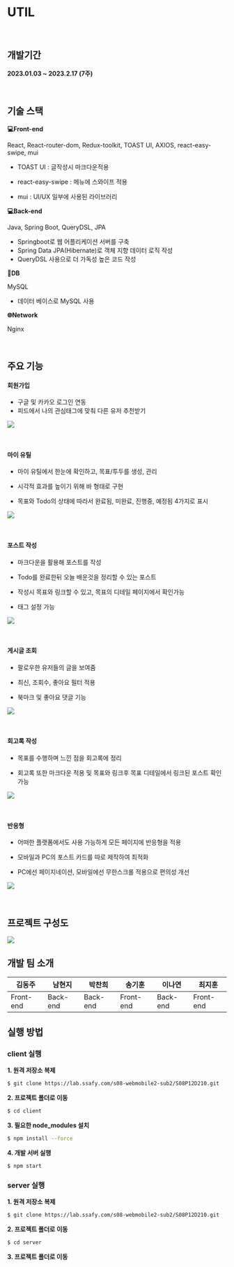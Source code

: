 # UTIL

<br>

## 개발기간

**2023.01.03 ~ 2023.2.17 (7주)**

<br>

## 기술 스택


**💻Front-end**

React, React-router-dom, Redux-toolkit, TOAST UI, AXIOS, react-easy-swipe, mui

- TOAST UI : 글작성시 마크다운적용

- react-easy-swipe : 메뉴에 스와이프 적용

- mui : UI/UX 일부에 사용된 라이브러리

**💻Back-end**

Java, Spring Boot, QueryDSL, JPA

- Springboot로 웹 어플리케이션 서버를 구축
- Spring Data JPA(Hibernate)로 객체 지향 데이터 로직 작성
- QueryDSL 사용으로 더 가독성 높은 코드 작성

**💾DB**

MySQL

- 데이터 베이스로 MySQL 사용

**🌐Network**

Nginx

<br>


## 주요 기능


#### 회원가입

- 구글 및 카카오 로그인 연동
- 피드에서 나의 관심태그에 맞춰 다른 유저 추천받기

<img src=https://user-images.githubusercontent.com/108286046/219239768-5d28c9d2-1dfe-4861-a8e4-5870f15e4046.gif></img>

<br>

#### 마이 유틸

- 마이 유틸에서 한눈에 확인하고, 목표/투두를 생성, 관리

- 시각적 효과를 높이기 위해 바 형태로 구현

- 목표와 Todo의 상태에 따라서 완료됨, 미완료, 진행중, 예정됨 4가지로 표시

<img src=https://user-images.githubusercontent.com/108286046/219240978-71e4abaa-2942-4370-ac19-845c998656f7.gif></img>

<br>

#### 포스트 작성

- 마크다운을 활용해 포스트를 작성

- Todo를 완료한뒤 오늘 배운것을 정리할 수 있는 포스트

- 작성시 목표와 링크할 수 있고, 목표의 디테일 페이지에서 확인가능

- 태그 설정 가능

<img src=https://user-images.githubusercontent.com/108286046/219243269-76173488-03af-42ee-aec9-c70c11e7ff36.gif></img>

<br>

#### 게시글 조회

- 팔로우한 유저들의 글을 보여줌

- 최신, 조회수, 좋아요 필터 적용

- 북마크 및 좋아요 댓글 기능

<img src=https://user-images.githubusercontent.com/108286046/219261393-121ec489-972e-41fc-9e49-2b11fb479111.gif></img>

<br>

#### 회고록 작성

- 목표를 수행하며 느낀 점을 회고록에 정리

- 회고록 또한 마크다운 적용 및 목표와 링크후 목표 디테일에서 링크된 포스트 확인 가능

<img src=https://user-images.githubusercontent.com/108286046/219248066-123d5ecd-62c2-4d14-9576-d5884e1b2569.gif></img>

<br>

#### 반응형

- 어떠한 플랫폼에서도 사용 가능하게 모든 페이지에 반응형을 적용

- 모바일과 PC의 포스트 카드를 따로 제작하여 최적화

- PC에선 페이지네이션, 모바일에선 무한스크롤 적용으로 편의성 개선

<img src=https://user-images.githubusercontent.com/108286046/219246995-b600c98e-fd96-4e30-ae5d-bb92c0dee7b0.gif></img>

<br>

## 프로젝트 구성도


<img src=https://user-images.githubusercontent.com/105181946/212804119-6a8317e9-a691-4775-8998-67db73946036.png></ing>

## 개발 팀 소개


| 김동주       | 남현지      | 박찬희      | 송기훈       | 이나연      | 최지훈       |
| --------- | -------- | -------- | --------- | -------- | --------- |
| Front-end | Back-end | Back-end | Front-end | Back-end | Front-end |

## 실행 방법


### **client 실행**

**1. 원격 저장소 복제**

```bash
$ git clone https://lab.ssafy.com/s08-webmobile2-sub2/S08P12D210.git
```

**2. 프로젝트 폴더로 이동**

```bash
$ cd client
```

**3. 필요한 node_modules 설치**

```bash
$ npm install --force
```

**4. 개발 서버 실행**

```bash
$ npm start
```

### **server 실행**

**1. 원격 저장소 복제**

```bash
$ git clone https://lab.ssafy.com/s08-webmobile2-sub2/S08P12D210.git
```

**2. 프로젝트 폴더로 이동**

```bash
$ cd server
```

**3. 프로젝트 폴더로 이동**
